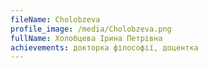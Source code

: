 ```yaml
---
fileName: Cholobzeva
profile_image: /media/Cholobzeva.png
fullName: Холобцева Ірина Петрівна
achievements: докторка філософії, доцентка
---
```

